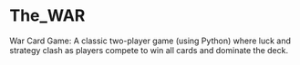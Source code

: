 # The_WAR
War Card Game: A classic two-player game (using Python) where luck and strategy clash as players compete to win all cards and dominate the deck.
